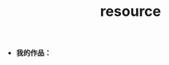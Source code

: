 ﻿---
layout: page
title: resource
permalink: /resource/
header-img: img/post-bg-desk.jpg
---

- **我的作品：**

